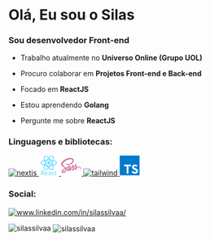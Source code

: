 <h1>Olá, Eu sou o Silas</h1>
<h3>Sou desenvolvedor Front-end</h3>

- Trabalho atualmente no **Universo Online (Grupo UOL)**

- Procuro colaborar em **Projetos Front-end e Back-end**

- Focado em **ReactJS**

- Estou aprendendo **Golang**

- Pergunte me sobre **ReactJS**


<h3 align="left">Linguagens e bibliotecas: </h3>
<p align="left"> <a href="https://www.w3.org/html/" target="_blank" rel="noreferrer">
<a href="https://nextjs.org/" target="_blank" rel="noreferrer"> <img src="https://cdn.worldvectorlogo.com/logos/nextjs-2.svg" alt="nextjs" width="40" height="40"/> </a> 
<a href="https://reactjs.org/" target="_blank" rel="noreferrer"> <img src="https://raw.githubusercontent.com/devicons/devicon/master/icons/react/react-original-wordmark.svg" alt="react" width="40" height="40"/> </a> <a href="https://sass-lang.com" target="_blank" rel="noreferrer"> <img src="https://raw.githubusercontent.com/devicons/devicon/master/icons/sass/sass-original.svg" alt="sass" width="40" height="40"/> </a> <a href="https://tailwindcss.com/" target="_blank" rel="noreferrer"> <img src="https://www.vectorlogo.zone/logos/tailwindcss/tailwindcss-icon.svg" alt="tailwind" width="40" height="40"/> </a> <a href="https://www.typescriptlang.org/" target="_blank" rel="noreferrer"> <img src="https://raw.githubusercontent.com/devicons/devicon/master/icons/typescript/typescript-original.svg" alt="typescript" width="40" height="40"/> </a> </p>

<h3 align="left">Social:</h3>
<p align="left">
<a href="https://linkedin.com/in/www.linkedin.com/in/silassilvaa/" target="blank"><img align="center" src="https://raw.githubusercontent.com/rahuldkjain/github-profile-readme-generator/master/src/images/icons/Social/linked-in-alt.svg" alt="www.linkedin.com/in/silassilvaa/" height="30" width="40" /></a>
</p>

<p><img align="left" src="https://github-readme-stats.vercel.app/api/top-langs?username=silassilvaa&show_icons=true&locale=en&layout=compact" alt="silassilvaa" /></p>

<p>&nbsp;<img align="center" src="https://github-readme-stats.vercel.app/api?username=silassilvaa&show_icons=true&locale=en" alt="silassilvaa" /></p>
